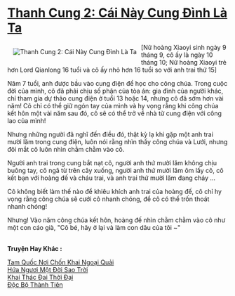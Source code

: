 <a href="https://truyentiki.com/thanh-cung-2-cai-nay-cung-dinh-la-ta.31598/" title="Thanh Cung 2: Cái Này Cung Đình Là Ta"><h1>Thanh Cung 2: Cái Này Cung Đình Là Ta</h1></a><div style="display:table"><img align="right" style="float: left; padding: 10px;" src="https://truyentiki.com/a/img/str/src/31598.jpg" alt="Thanh Cung 2: Cái Này Cung Đình Là Ta">[Nữ hoàng Xiaoyi sinh ngày 9 tháng 9, cô ấy là ngày 10 tháng 10; Nữ hoàng Xiaoyi trẻ hơn Lord Qianlong 16 tuổi và cô ấy nhỏ hơn 16 tuổi so với anh trai thứ 15] <p></p> Năm 7 tuổi, anh được bầu vào cung điện để học cho công chúa. Trong cuộc đời của mình, cô đã phải chịu số phận của tòa án: gia đình của người khác, chỉ tham gia dự thảo cung điện ở tuổi 13 hoặc 14, nhưng cô đã sớm hơn vài năm! Cô chỉ có thể giữ ngón tay của mình và hy vọng rằng khi công chúa kết hôn một vài năm sau đó, cô sẽ có thể trở về nhà từ cung điện với công lao của mình! <p></p> Nhưng những người đã nghĩ đến điều đó, thật kỳ lạ khi gặp một anh trai mười lăm trong cung điện, luôn nói rằng nhìn thấy công chúa và Lưới, nhưng đôi mắt cô luôn nhìn chằm chằm vào cô. <p></p> Người anh trai trong cung bắt nạt cô, người anh thứ mười lăm không chịu buông tay, cô ngã từ trên cây xuống, người anh thứ mười lăm ôm lấy cô, cô kết bạn với hoàng đế và cháu trai, và anh trai thứ mười lăm đang cháy ... <p></p> Cô không biết làm thế nào để khiêu khích anh trai của hoàng đế, cô chỉ hy vọng rằng công chúa sẽ cưới cô nhanh chóng, để cô có thể trốn thoát nhanh chóng! <p></p> Nhưng! Vào năm công chúa kết hôn, hoàng đế nhìn chằm chằm vào cô như một con cáo già, "Cô bé, hãy ở lại và làm con dâu của tôi ~"</div><p><br><b>Truyện Hay Khác :</b></p><a href="https://truyentiki.com/tam-quoc-noi-chon-khai-ngoai-quai.31597/" alt="Tam Quốc Nơi Chốn Khai Ngoại Quải">Tam Quốc Nơi Chốn Khai Ngoại Quải</a><br/><a href="https://github.com/nownovels/truyenhay/tree/master/truyenhay/30512/README.md" alt="Hứa Ngươi Một Đời Sao Trời">Hứa Ngươi Một Đời Sao Trời</a><br/><a href="https://github.com/nownovels/topcv/tree/master/truyenhay/31680/README.md" alt="Khai Thác Đại Thời Đại">Khai Thác Đại Thời Đại</a><br/><a href="https://github.com/nownovels/top500/tree/master/truyenhay/33589/" alt="Độc Bộ Thành Tiên">Độc Bộ Thành Tiên</a><br/>